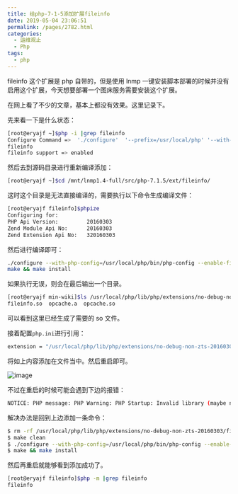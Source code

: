```yaml
---
title: 给php-7-1-5添加扩展fileinfo
date: 2019-05-04 23:06:51
permalink: /pages/2782.html
categories:
  - 运维观止
  - Php
tags:
  - php
---
```


fileinfo 这个扩展是 php 自带的，但是使用 lnmp 一键安装脚本部署的时候并没有启用这个扩展，今天想要部署一个图床服务需要安装这个扩展。



在网上看了不少的文章，基本上都没有效果。这里记录下。



先来看一下是什么状态：



```sh
[root@eryajf ~]$php -i |grep fileinfo
Configure Command =>  './configure'  '--prefix=/usr/local/php' '--with-config-file-path=/usr/local/php/etc' '--with-config-file-scan-dir=/usr/local/php/conf.d' '--enable-fpm' '--with-fpm-user=www' '--with-fpm-group=www' '--enable-mysqlnd' '--with-mysqli=mysqlnd' '--with-pdo-mysql=mysqlnd' '--with-iconv-dir' '--with-freetype-dir=/usr/local/freetype' '--with-jpeg-dir' '--with-png-dir' '--with-zlib' '--with-libxml-dir=/usr' '--enable-xml' '--disable-rpath' '--enable-bcmath' '--enable-shmop' '--enable-sysvsem' '--enable-inline-optimization' '--with-curl' '--enable-mbregex' '--enable-mbstring' '--enable-intl' '--with-mcrypt' '--enable-ftp' '--with-gd' '--enable-gd-native-ttf' '--with-openssl' '--with-mhash' '--enable-pcntl' '--enable-sockets' '--with-xmlrpc' '--enable-zip' '--enable-soap' '--with-gettext' '--disable-fileinfo' '--enable-opcache' '--with-xsl'
fileinfo
fileinfo support => enabled
```



然后去到源码目录进行重新编译添加：



```sh
[root@eryajf ~]$cd /mnt/lnmp1.4-full/src/php-7.1.5/ext/fileinfo/
```



这时这个目录是无法直接编译的，需要执行以下命令生成编译文件：



```sh
[root@eryajf fileinfo]$phpize
Configuring for:
PHP Api Version:         20160303
Zend Module Api No:      20160303
Zend Extension Api No:   320160303
```



然后进行编译即可：



```sh
./configure --with-php-config=/usr/local/php/bin/php-config --enable-fileinfo
make && make install
```



如果执行无误，则会在最后输出一个目录。



```sh
[root@eryajf min-wiki]$ls /usr/local/php/lib/php/extensions/no-debug-non-zts-20160303
fileinfo.so  opcache.a  opcache.so
```



可以看到这里已经生成了需要的 so 文件。



接着配置`php.ini`进行引用：



```sh
extension = "/usr/local/php/lib/php/extensions/no-debug-non-zts-20160303/fileinfo.so"
```



将如上内容添加在文件当中。然后重启即可。





![image](http://t.eryajf.net/imgs/2021/09/758a1ffb0b4614d5.jpg)





不过在重启的时候可能会遇到下边的报错：



```sh
NOTICE: PHP message: PHP Warning: PHP Startup: Invalid library (maybe not a PHP library) ‘fileinfo.so’ in Unknown on line 0
```



解决办法是回到上边添加一条命令：



```sh
$ rm -rf /usr/local/php/lib/php/extensions/no-debug-non-zts-20160303/fileinfo.so
$ make clean
$ ./configure --with-php-config=/usr/local/php/bin/php-config --enable-fileinfo
$ make && make install
```



然后再重启就能够看到添加成功了。



```sh
[root@eryajf fileinfo]$php -m |grep fileinfo
fileinfo
```
